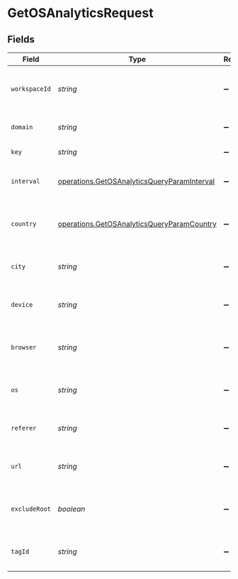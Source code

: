 # GetOSAnalyticsRequest


## Fields

| Field                                                                                                      | Type                                                                                                       | Required                                                                                                   | Description                                                                                                |
| ---------------------------------------------------------------------------------------------------------- | ---------------------------------------------------------------------------------------------------------- | ---------------------------------------------------------------------------------------------------------- | ---------------------------------------------------------------------------------------------------------- |
| `workspaceId`                                                                                              | *string*                                                                                                   | :heavy_minus_sign:                                                                                         | The ID of the workspace the link belongs to.                                                               |
| `domain`                                                                                                   | *string*                                                                                                   | :heavy_minus_sign:                                                                                         | The domain of the short link.                                                                              |
| `key`                                                                                                      | *string*                                                                                                   | :heavy_minus_sign:                                                                                         | The short link slug.                                                                                       |
| `interval`                                                                                                 | [operations.GetOSAnalyticsQueryParamInterval](../../models/operations/getosanalyticsqueryparaminterval.md) | :heavy_minus_sign:                                                                                         | The interval to retrieve analytics for.                                                                    |
| `country`                                                                                                  | [operations.GetOSAnalyticsQueryParamCountry](../../models/operations/getosanalyticsqueryparamcountry.md)   | :heavy_minus_sign:                                                                                         | The country to retrieve analytics for.                                                                     |
| `city`                                                                                                     | *string*                                                                                                   | :heavy_minus_sign:                                                                                         | The city to retrieve analytics for.                                                                        |
| `device`                                                                                                   | *string*                                                                                                   | :heavy_minus_sign:                                                                                         | The device to retrieve analytics for.                                                                      |
| `browser`                                                                                                  | *string*                                                                                                   | :heavy_minus_sign:                                                                                         | The browser to retrieve analytics for.                                                                     |
| `os`                                                                                                       | *string*                                                                                                   | :heavy_minus_sign:                                                                                         | The OS to retrieve analytics for.                                                                          |
| `referer`                                                                                                  | *string*                                                                                                   | :heavy_minus_sign:                                                                                         | The referer to retrieve analytics for.                                                                     |
| `url`                                                                                                      | *string*                                                                                                   | :heavy_minus_sign:                                                                                         | The URL to retrieve analytics for.                                                                         |
| `excludeRoot`                                                                                              | *boolean*                                                                                                  | :heavy_minus_sign:                                                                                         | Whether to exclude the root link from the response.                                                        |
| `tagId`                                                                                                    | *string*                                                                                                   | :heavy_minus_sign:                                                                                         | The tag ID to retrieve analytics for.                                                                      |